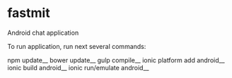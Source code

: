 # fastmit
Android chat application

To run application, run next several commands:

npm update__
bower update__
gulp compile__
ionic platform add android__
ionic build android__
ionic run/emulate android__
